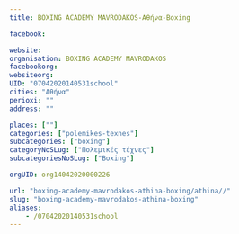 ```yaml
---
title: BOXING ACADEMY MAVRODAKOS-Αθήνα-Boxing

facebook:

website:
organisation: BOXING ACADEMY MAVRODAKOS
facebookorg:
websiteorg:
UID: "07042020140531school"
cities: "Αθήνα"
perioxi: ""
address: ""

places: [""]
categories: ["polemikes-texnes"]
subcategories: ["boxing"]
categoryNoSLug: ["Πολεμικές τέχνες"]
subcategoriesNoSLug: ["Boxing"]

orgUID: org14042020000226

url: "boxing-academy-mavrodakos-athina-boxing/athina//"
slug: "boxing-academy-mavrodakos-athina-boxing"
aliases:
    - /07042020140531school
---
```





